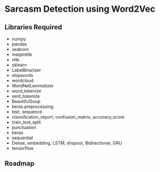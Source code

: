 
# Sarcasm Detection using Word2Vec


## Libraries Required

- numpy
- pandas
- seaborn
- matplotlib
- nltk
- sklearn
- LabelBinarizer
- stopwords
- wordcloud
- WordNetLemmatizer
- word_tokenize
- sent_tokenize
- BeautifulSoup
- keras.preprocessing
- text, sequence
- classification_report, confusion_matrix, accuracy_score
- train_test_split
- punctuation
- keras
- sequential
- Dense, embedding, LSTM, dropout, Bidirectional, GRU
- tensorflow



## Roadmap




